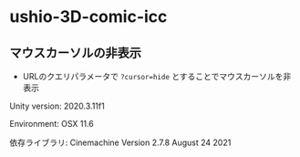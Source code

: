 # ushio-3D-comic-icc

## マウスカーソルの非表示

- URLのクエリパラメータで `?cursor=hide` とすることでマウスカーソルを非表示 

Unity version: 2020.3.11f1

Environment: OSX 11.6

依存ライブラリ: Cinemachine Version 2.7.8 August 24 2021
